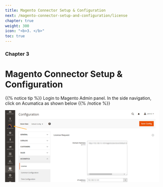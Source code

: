 ```yaml
---
title: Magento Connector Setup & Configuration
next: /magento-connector-setup-and-configuration/license
chapter: true
weight: 300
icon: "<b>3. </b>"
toc: true
---
```


### Chapter 3

# Magento Connector Setup & Configuration

{{% notice tip %}} 
Login to Magento Admin panel. In the side navigation, click on Acumatica as shown below
{{% /notice %}}

![home](images/home.png?classes=shadow)
